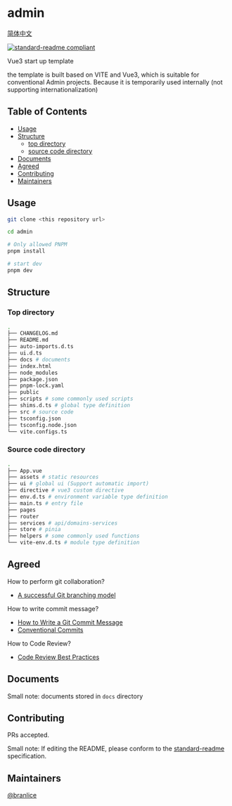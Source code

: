 # admin

[简体中文](./README_ZH.md)

[![standard-readme compliant](https://img.shields.io/badge/standard--readme-OK-green.svg?style=flat-square)](https://github.com/RichardLitt/standard-readme)

Vue3 start up template

the template is built based on VITE and Vue3, which is suitable for conventional Admin projects. Because it is temporarily used internally (not supporting internationalization)

## Table of Contents
- [Usage](#usage)
- [Structure](#structure)
    - [top directory](#top-directory)
    - [source code directory](#source-code-directory)
- [Documents](#documents)
- [Agreed](#agreed)
- [Contributing](#contributing)
- [Maintainers](#maintainers)

## Usage

```bash
git clone <this repository url>

cd admin

# Only allowed PNPM
pnpm install

# start dev
pnpm dev
```

## Structure
### Top directory
```bash
.
├── CHANGELOG.md
├── README.md
├── auto-imports.d.ts
├── ui.d.ts
├── docs # documents
├── index.html
├── node_modules
├── package.json
├── pnpm-lock.yaml
├── public
├── scripts # some commonly used scripts
├── shims.d.ts # global type definition
├── src # source code
├── tsconfig.json
├── tsconfig.node.json
└── vite.configs.ts
```
### Source code directory
```bash
.
├── App.vue
├── assets # static resources
├── ui # global ui (Support automatic import)
├── directive # vue3 custom directive
├── env.d.ts # environment variable type definition
├── main.ts # entry file
├── pages
├── router
├── services # api/domains-services
├── store # pinia
├── helpers # some commonly used functions
└── vite-env.d.ts # module type definition
```

## Agreed
How to perform git collaboration?
- [A successful Git branching model](https://nvie.com/posts/a-successful-git-branching-model/)

How to write commit message?
- [How to Write a Git Commit Message](https://chris.beams.io/posts/git-commit/)
- [Conventional Commits](https://www.conventionalcommits.org/en/v1.0.0/)

How to Code Review?
- [Code Review Best Practices](https://smartbear.com/learn/code-review/best-practices-for-peer-code-review/)

## Documents
Small note: documents stored in `docs` directory
## Contributing

PRs accepted.

Small note: If editing the README, please conform to the [standard-readme](https://github.com/RichardLitt/standard-readme) specification.

## Maintainers

[@branlice](https://github.com/branlice)
